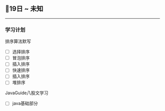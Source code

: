 ## 📖19日 ~ 未知

---



### 学习计划

排序算法默写

- [ ] 选择排序
- [ ] 冒泡排序
- [ ] 插入排序
- [ ] 快速排序
- [ ] 插入排序
- [ ] 堆排序

JavaGuide八股文学习

- [ ] java基础部分